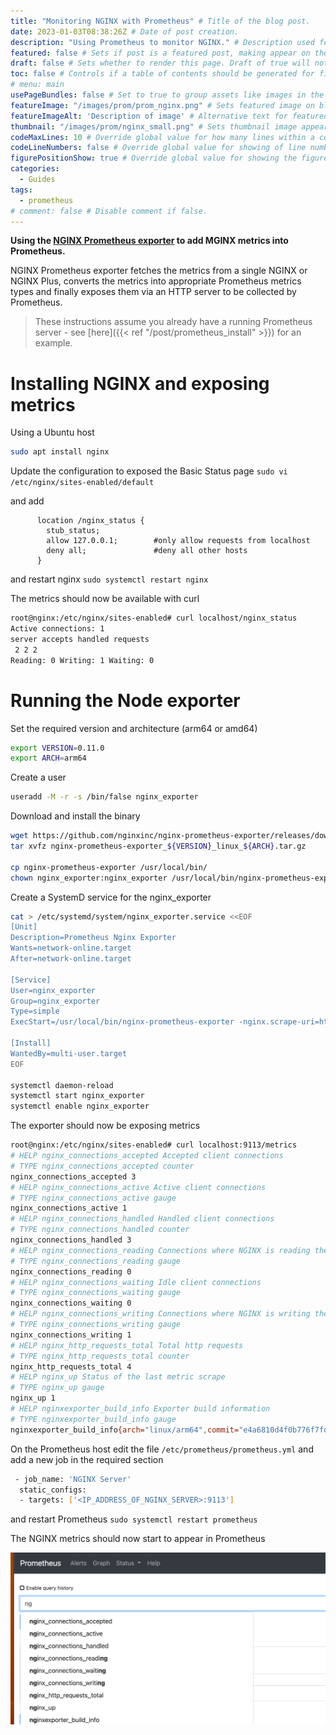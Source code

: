 ```yaml
---
title: "Monitoring NGINX with Prometheus" # Title of the blog post.
date: 2023-01-03T08:38:26Z # Date of post creation.
description: "Using Prometheus to monitor NGINX." # Description used for search engine.
featured: false # Sets if post is a featured post, making appear on the home page side bar.
draft: false # Sets whether to render this page. Draft of true will not be rendered.
toc: false # Controls if a table of contents should be generated for first-level links automatically.
# menu: main
usePageBundles: false # Set to true to group assets like images in the same folder as this post.
featureImage: "/images/prom/prom_nginx.png" # Sets featured image on blog post.
featureImageAlt: 'Description of image' # Alternative text for featured image.
thumbnail: "/images/prom/nginx_small.png" # Sets thumbnail image appearing inside card on homepage.
codeMaxLines: 10 # Override global value for how many lines within a code block before auto-collapsing.
codeLineNumbers: false # Override global value for showing of line numbers within code block.
figurePositionShow: true # Override global value for showing the figure label.
categories:
  - Guides
tags:
  - prometheus
# comment: false # Disable comment if false.
---
```


**Using the [NGINX Prometheus exporter](https://github.com/nginxinc/nginx-prometheus-exporter) to add MGINX metrics into Prometheus.**

NGINX Prometheus exporter fetches the metrics from a single NGINX or NGINX Plus, converts the metrics into appropriate Prometheus metrics types and finally exposes them via an HTTP server to be collected by Prometheus.

> These instructions assume you already have a running Prometheus server - see [here]({{< ref "/post/prometheus_install" >}}) for an example.

# Installing NGINX and exposing metrics

Using a Ubuntu host

```bash
sudo apt install nginx
```

Update the configuration to exposed the Basic Status page ```sudo vi /etc/nginx/sites-enabled/default```

and add
``` 
      location /nginx_status {
        stub_status;
        allow 127.0.0.1;        #only allow requests from localhost
        deny all;               #deny all other hosts
      }
```

and restart nginx ```sudo systemctl restart nginx```

The metrics should now be available with curl

```bash
root@nginx:/etc/nginx/sites-enabled# curl localhost/nginx_status
Active connections: 1
server accepts handled requests
 2 2 2
Reading: 0 Writing: 1 Waiting: 0
```

# Running the Node exporter

Set the required version and architecture (arm64 or amd64)
```Bash
export VERSION=0.11.0
export ARCH=arm64
```

Create a user
```Bash
useradd -M -r -s /bin/false nginx_exporter
```

Download and install the binary

```Bash
wget https://github.com/nginxinc/nginx-prometheus-exporter/releases/download/v$VERSION/nginx-prometheus-exporter_${VERSION}_linux_$ARCH.tar.gz
tar xvfz nginx-prometheus-exporter_${VERSION}_linux_${ARCH}.tar.gz

cp nginx-prometheus-exporter /usr/local/bin/
chown nginx_exporter:nginx_exporter /usr/local/bin/nginx-prometheus-exporter
```

Create a SystemD service for the nginx_exporter

```Bash
cat > /etc/systemd/system/nginx_exporter.service <<EOF
[Unit]
Description=Prometheus Nginx Exporter
Wants=network-online.target
After=network-online.target

[Service]
User=nginx_exporter
Group=nginx_exporter
Type=simple
ExecStart=/usr/local/bin/nginx-prometheus-exporter -nginx.scrape-uri=http://localhost/nginx_status

[Install]
WantedBy=multi-user.target
EOF

systemctl daemon-reload
systemctl start nginx_exporter
systemctl enable nginx_exporter
```

The exporter should now be exposing metrics

```bash
root@nginx:/etc/nginx/sites-enabled# curl localhost:9113/metrics
# HELP nginx_connections_accepted Accepted client connections
# TYPE nginx_connections_accepted counter
nginx_connections_accepted 3
# HELP nginx_connections_active Active client connections
# TYPE nginx_connections_active gauge
nginx_connections_active 1
# HELP nginx_connections_handled Handled client connections
# TYPE nginx_connections_handled counter
nginx_connections_handled 3
# HELP nginx_connections_reading Connections where NGINX is reading the request header
# TYPE nginx_connections_reading gauge
nginx_connections_reading 0
# HELP nginx_connections_waiting Idle client connections
# TYPE nginx_connections_waiting gauge
nginx_connections_waiting 0
# HELP nginx_connections_writing Connections where NGINX is writing the response back to the client
# TYPE nginx_connections_writing gauge
nginx_connections_writing 1
# HELP nginx_http_requests_total Total http requests
# TYPE nginx_http_requests_total counter
nginx_http_requests_total 4
# HELP nginx_up Status of the last metric scrape
# TYPE nginx_up gauge
nginx_up 1
# HELP nginxexporter_build_info Exporter build information
# TYPE nginxexporter_build_info gauge
nginxexporter_build_info{arch="linux/arm64",commit="e4a6810d4f0b776f7fde37fea1d84e4c7284b72a",date="2022-09-07T21:09:51Z",dirty="false",go="go1.19",version="0.11.0"} 1
```


On the Prometheus host edit the file ```/etc/prometheus/prometheus.yml``` and add a new job in the required section

```Bash
 - job_name: 'NGINX Server'
  static_configs:
  - targets: ['<IP_ADDRESS_OF_NGINX_SERVER>:9113']
```

and restart Prometheus ```sudo systemctl restart prometheus```

The NGINX metrics should now start to appear in Prometheus

![NGINX exporter](/images/prom/nginx_status.png)